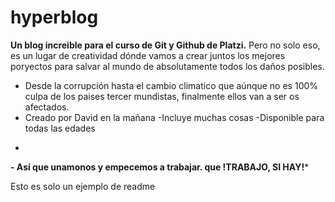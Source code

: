 # hyperblog 
**Un blog increible para el curso de Git y Github de Platzi.**
Pero no solo eso, es un lugar de creatividad dónde vamos a crear juntos los mejores poryectos para salvar al mundo de absolutamente todos los daños posibles.

- Desde la corrupción hasta el cambio climatico que aúnque no es 100% culpa de los paises tercer mundistas, finalmente ellos van a ser os afectados.
- Creado por David en la mañana
-Incluye muchas cosas
-Disponible para todas las edades
*
**- Así que unamonos y empecemos a trabajar. que !TRABAJO, SI HAY!***

Esto es solo un ejemplo de readme
